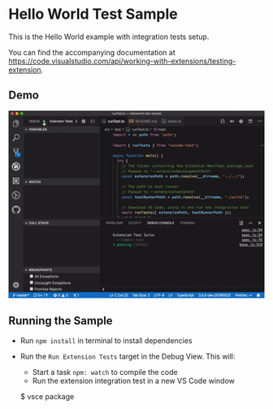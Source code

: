 # Hello World Test Sample

This is the Hello World example with integration tests setup.

You can find the accompanying documentation at https://code.visualstudio.com/api/working-with-extensions/testing-extension.

## Demo

![demo](demo.gif)

## Running the Sample

- Run `npm install` in terminal to install dependencies
- Run the `Run Extension Tests` target in the Debug View. This will:
	- Start a task `npm: watch` to compile the code
	- Run the extension integration test in a new VS Code window

	$ vsce package

